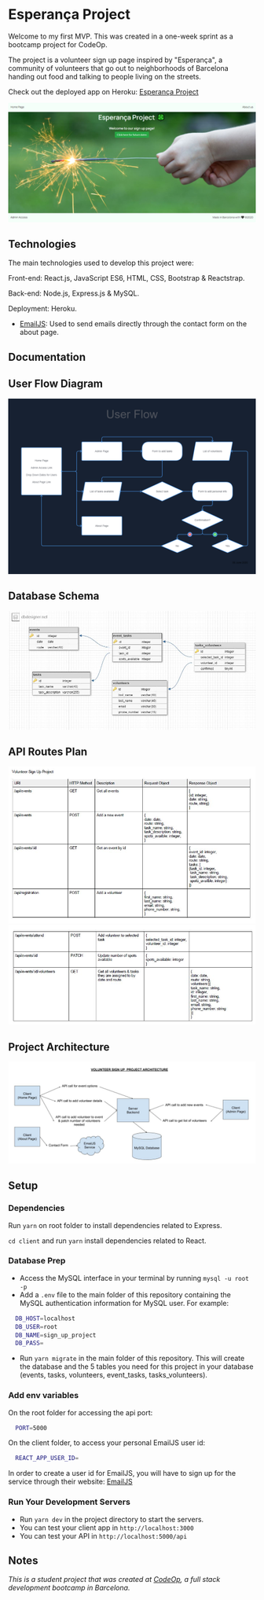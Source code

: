 # Esperança Project

Welcome to my first MVP. This was created in a one-week sprint as a bootcamp project for CodeOp.

The project is a volunteer sign up page inspired by "Esperança", a community of volunteers that go out to neighborhoods of Barcelona handing out food and talking to people living on the streets.

Check out the deployed app on Heroku: [Esperança Project](https://volunteer-sign-up-project.herokuapp.com/)

<img src="images/Home%20Page.JPG">

## Technologies

The main technologies used to develop this project were:

Front-end: React.js, JavaScript ES6, HTML, CSS, Bootstrap & Reactstrap.

Back-end: Node.js, Express.js & MySQL.

Deployment: Heroku.

- [EmailJS](https://www.emailjs.com/): Used to send emails directly through the contact form on the about page.

## Documentation

## User Flow Diagram

<img src="images/User%20Flow.png">

## Database Schema

<img src="images/Database%20Schema.JPG">

## API Routes Plan

<img src="images/API%20Routes%201.JPG">
<img src="images/API%20Routes%202.JPG">

## Project Architecture

<img src="images/Project%20Architecture.jpg">

## Setup

### Dependencies

Run `yarn` on root folder to install dependencies related to Express.

`cd client` and run `yarn` install dependencies related to React.

### Database Prep

- Access the MySQL interface in your terminal by running `mysql -u root -p`
- Add a `.env` file to the main folder of this repository containing the MySQL authentication information for MySQL user. For example:

```bash
  DB_HOST=localhost
  DB_USER=root
  DB_NAME=sign_up_project
  DB_PASS=
```

- Run `yarn migrate` in the main folder of this repository. This will create the database and the 5 tables you need for this project in your database (events, tasks, volunteers, event_tasks, tasks_volunteers).

### Add env variables

On the root folder for accessing the api port:

```bash
  PORT=5000
```

On the client folder, to access your personal EmailJS user id:

```bash
  REACT_APP_USER_ID=
```

In order to create a user id for EmailJS, you will have to sign up for the service through their website: <a href="https://www.emailjs.com/">EmailJS</a>

### Run Your Development Servers

- Run `yarn dev` in the project directory to start the servers.
- You can test your client app in `http://localhost:3000`
- You can test your API in `http://localhost:5000/api`

## Notes

_This is a student project that was created at [CodeOp](http://codeop.tech), a full stack development bootcamp in Barcelona._
